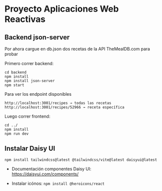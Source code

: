 # Proyecto Aplicaciones Web Reactivas

## Backend json-server
Por ahora cargue en db.json dos recetas de la API TheMealDB.com para probar 

Primero correr backend:

```
cd backend
npm install
npm install json-server
npm start
````
Para ver los endpoint disponibles

```
http://localhost:3001/recipes → todas las recetas
http://localhost:3001/recipes/52966 → receta específica 
```

Luego correr frontend:

````
cd ../ 
npm install
npm run dev
`````


## Instalar Daisy UI
``
npm install tailwindcss@latest @tailwindcss/vite@latest daisyui@latest
``
- Documentación componentes Daisy UI: https://daisyui.com/components/

- Instalar icónos: `npm install @heroicons/react`